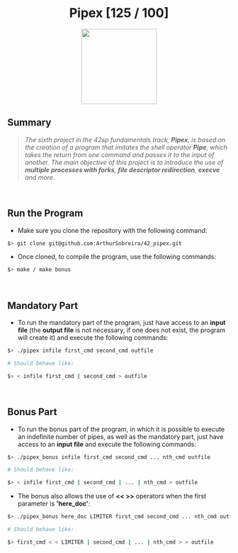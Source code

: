 <div align="center"><h1>Pipex [125 / 100]</h1></div>

<div align="center">
   <a href="https://github.com/ArthurSobreira/42_pipex" target="_blank">
      <img height=170 src="https://github.com/byaliego/42-project-badges/blob/main/badges/pipexm.png" hspace = "10">
   </a>
</div>

## Summary

> <i>The sixth project in the 42sp fundamentals track, <strong>Pipex</strong>, is based on the creation of a program</i>
> <i>that imitates the shell operator <strong>Pipe</strong>, which takes the return from one command and passes it to the input of another.</i>
> <i>The main objective of this project is to introduce the use of <strong>multiple processes with forks</strong>, </i>
> <i><strong>file descriptor redirection</strong>, <strong>execve</strong> and more.</i>

<br>

## Run the Program

* Make sure you clone the repository with the following command:

```bash
$> git clone git@github.com:ArthurSobreira/42_pipex.git
```

* Once cloned, to compile the program, use the following commands:

```bash
$> make / make bonus
```

<br>

## Mandatory Part

* To run the mandatory part of the program, just have access to an <strong>input file</strong> (the <strong>output file</strong> is not necessary,
  if one does not exist, the program will create it) and execute the following commands:

```bash
$> ./pipex infile first_cmd second_cmd outfile

# Should behave like:

$> < infile first_cmd | second_cmd > outfile
```

<br>

## Bonus Part

* To run the bonus part of the program, in which it is possible to execute an indefinite number of pipes, as well as the mandatory part, just have
  access to an <strong>input file</strong> and execute the following commands:

```bash
$> ./pipex_bonus infile first_cmd second_cmd ... nth_cmd outfile

# Should behave like:

$> < infile first_cmd | second_cmd | ... | nth_cmd > outfile
```
* The bonus also allows the use of <strong><< >></strong> operators when the first parameter is <strong>'here_doc'</strong>:

```bash
$> ./pipex_bonus here_doc LIMITER first_cmd second_cmd ... nth_cmd outfile

# Should behave like:

$> first_cmd < < LIMITER | second_cmd | ... | nth_cmd > > outfile
```
